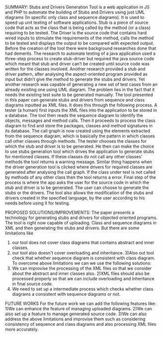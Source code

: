 
SUMMARY:
Stubs and Drivers Generation Tool is a web application in JS and PHP to automate the building of Stubs and Drivers using just UML diagrams (In specific only class and sequence diagrams). It is used to speed up unit testing of software applications. Stub is a piece of source code that acts as the class that is being called by the method (or a class) requiring to be tested. The Driver is the source code that contains hard wired inputs to stimulate the requirements of the method, calls the method to be tested and displays the output to be compared with expected output. Before the creation of the tool there were background researches done that had demerits.
The research to automate testing of a java application used a three-step process to create stub-driver but required the java source code which meant that stub and driver can’t be created until source code was written for the classes involved.  Another research provided a stub and driver pattern, after analysing the aspect-oriented program provided as input but didn’t give the method to generate the stubs and drivers. Yet another research was capable of generating a new set of test cases from an already existing one using UML diagram. The problem lies in the fact that it needs the existing test suite to be generated manually.
The tool presented in this paper can generate stubs and drivers from sequence and class diagrams inputted as XML files. It does this through the following process. A tester (a human) first inputs the XML files into the application to be stored in a database. The tool then reads the sequence diagram to identify the objects, messages and method calls. Then it proceeds to process the class diagram to find and store the packages, classes and method signatures in its database. The call graph is now created using the elements extracted from the sequence diagram, which is basically the pattern in which classes call other classes through methods. The tester chooses the classes for which the stub and driver is to be generated. He then can make the choice to use stubs generation tool which drives the application to generate stubs for mentioned classes. If these classes do not call any other classes’ methods the tool returns a warning message. Similar thing happens when the driver generation tool is clicked where drivers for required classes are generated after analysing the call graph. If the class under test is not called by methods of any other class then the tool returns a error. Final step of the process is where the app asks the user for the source code in which the stub and driver is to be generated. The user can choose to generate the stubs or the drivers. The tool also allows the modification of the stubs and drivers created in the specified language, by the user according to his needs before using it for testing.

PROPOSED SOLUTIONS/IMPROVEMENTS:
The paper presents a technology for generating stubs and drivers for objected oriented programs. The tool is right now capable of uploading. Class and sequence diagrams in XML and then generating the stubs and drivers. But there are some limitations like
1) our tool does not cover class diagrams that contains abstract and inner classes.
2) our tool also doesn't cover overloading and inheritance.
3)Also out tool check that whether sequence diagram is consistent with class diagram.
To overcome above limitations we can we use the following solutions:
1) We can improvise the processing of the XML files so that we consider about the abstract and inner classes also.
2)XML files should also be processed properly so that we can include overloading and inheritance in final source code.
3) We need to set up a intermediate process which checks whether class diagrams a consistent with sequence diagrams or not.


FUTURE WORKS
For the future work we can add the following features like:
1)We can enhance the feature of managing uploaded diagrams.
2)We can also set up a feature to manage generated source code.
3)We can also address the above limitations and improvise them such as considering consistency of sequence and class diagrams and also processing XML files more accurately.

